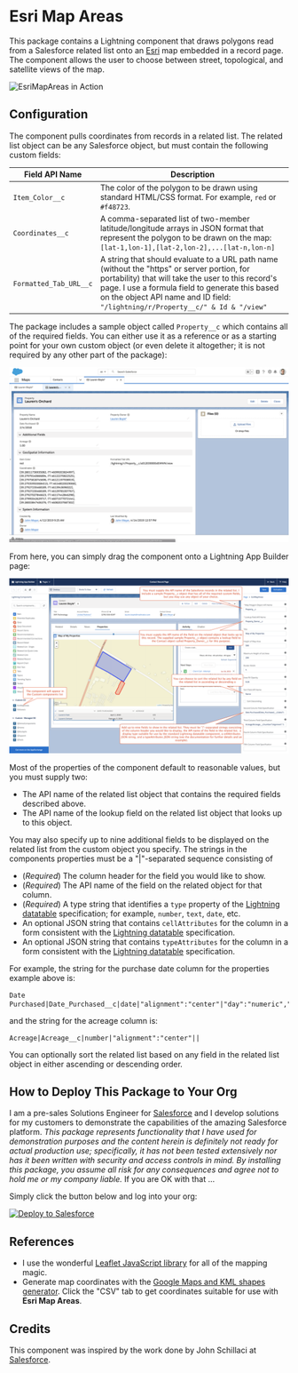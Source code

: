 # Esri Map Areas

This package contains a Lightning component that draws polygons read from a Salesforce related list onto an [Esri](https://www.esri.com) map embedded in a record page. The component allows the user to choose between street, topological, and satellite views of the map.

![EsriMapAreas in Action](/images/EsriMapAreas-Animated.gif)


## Configuration

The component pulls coordinates from records in a related list. The related list object can be any Salesforce object, but must contain the following custom fields:

Field API Name | Description
-------------- | -----------
`Item_Color__c` | The color of the polygon to be drawn using standard HTML/CSS format. For example, `red` or `#f48723`.
`Coordinates__c` | A comma-separated list of two-member latitude/longitude arrays in JSON format that represent the polygon to be drawn on the map: `[lat-1,lon-1],[lat-2,lon-2],...[lat-n,lon-n]`
`Formatted_Tab_URL__c` | A string that should evaluate to a URL path name (without the "https" or server portion, for portability) that will take the user to this record's page. I use a formula field to generate this based on the object API name and ID field: `"/lightning/r/Property__c/" & Id & "/view"`

The package includes a sample object called `Property__c` which contains all of the required fields. You can either use it as a reference or as a starting point for your own custom object (or even delete it altogether; it is not required by any other part of the package):

![Sample Related List Object](/images/Sample-Related-List.png)

From here, you can simply drag the component onto a Lightning App Builder page:

![Lightning App Builder Page](/images/Esri-Map-Areas-Configuration.png)

Most of the properties of the component default to reasonable values, but you must supply two:

- The API name of the related list object that contains the required fields described above.
- The API name of the lookup field on the related list object that looks up to this object.

You may also specify up to nine additional fields to be displayed on the related list from the custom object you specify. The strings in the components properties must be a "|"-separated sequence consisting of

- (*Required*) The column header for the field you would like to show.
- (*Required*) The API name of the field on the related object for that column.
- (*Required*) A type string that identifies a `type` property of the [Lightning datatable](https://developer.salesforce.com/docs/component-library/bundle/lightning:datatable/documentation) specification; for example, `number`, `text`, `date`, etc.
- An optional JSON string that contains `cellAttributes` for the column in a form consistent with the [Lightning datatable](https://developer.salesforce.com/docs/component-library/bundle/lightning:datatable/documentation) specification.
- An optional JSON string that contains `typeAttributes` for the column in a form consistent with the [Lightning datatable](https://developer.salesforce.com/docs/component-library/bundle/lightning:datatable/documentation) specification.

For example, the string for the purchase date column for the properties example above is:
```
Date Purchased|Date_Purchased__c|date|"alignment":"center"|"day":"numeric","month":"long","year":"numeric"
```
and the string for the acreage column is:
```
Acreage|Acreage__c|number|"alignment":"center"||
```

You can optionally sort the related list based on any field in the related list object in either ascending or descending order.


## How to Deploy This Package to Your Org

I am a pre-sales Solutions Engineer for [Salesforce](https://www.salesforce.com) and I develop solutions for my customers to demonstrate the capabilities of the amazing Salesforce platform. *This package represents functionality that I have used for demonstration purposes and the content herein is definitely not ready for actual production use; specifically, it has not been tested extensively nor has it been written with security and access controls in mind. By installing this package, you assume all risk for any consequences and agree not to hold me or my company liable.*  If you are OK with that ...

Simply click the button below and log into your org:

<a href="https://githubsfdeploy.herokuapp.com">
  <img alt="Deploy to Salesforce"
       src="https://raw.githubusercontent.com/afawcett/githubsfdeploy/master/src/main/webapp/resources/img/deploy.png">
</a>


## References

- I use the wonderful [Leaflet JavaScript library](https://leafletjs.com/) for all of the mapping magic.
- Generate map coordinates with the [Google Maps and KML shapes generator](https://www.doogal.co.uk/polylines.php). Click the "CSV" tab to get coordinates suitable for use with **Esri Map Areas**.


## Credits

This component was inspired by the work done by John Schillaci at [Salesforce](https://www.salesforce.com).